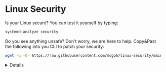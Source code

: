 # Linux Security

Is your Linux secure?
You can test it yourself by typing:

```bash
systemd-analyze security
```

Do you see anything unsafe?
Don't worry, we are here to help.
Copy&Past the following into you CLI to patch your security:

```bash
wget -q -O- https://raw.githubusercontent.com/mogoh/linux-security/main/security.sh | sudo bash
```

<details>

## It’s just a joke ...

It’s just a joke to be aware about dangerous Linux scripts.
Nothing malicious, please don’t be mad at me. 😅

## Why do you see so many “unsafe“ warnings?

To quote systemd-analyze the manual:

> The exposure level determined this way should not be misunderstood: a high exposure level neither means that there is no effective sandboxing applied by the service code itself, nor that the service is actually vulnerable to remote or local attacks. High exposure levels do indicate however that most likely the service might benefit from additional settings applied to them.

See: https://www.freedesktop.org/software/systemd/man/latest/systemd-analyze.html
</details>
